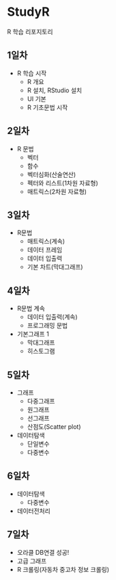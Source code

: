 # StudyR
R 학습 리포지토리

## 1일차
- R 학습 시작
  - R 개요
  - R 설치, RStudio 설치
  - UI 기본
  - R 기초문법 시작

## 2일차
- R 문법
  - 벡터
  - 함수
  - 벡터심화(산술연산)
  - 펙터와 리스트(1차원 자료형)
  - 매트릭스(2차원 자료형)

## 3일차
- R문법
  - 매트릭스(계속)
  - 데이터 프레임
  - 데이터 입출력
  - 기본 차트(막대그래프)
  
## 4일차
- R문법 계속
  - 데이터 입출력(계속)
  - 프로그래밍 문법
- 기본그래프 1 
  - 막대그래프
  - 히스토그램
  
## 5일차
- 그래프
  - 다중그래프
  - 원그래프
  - 선그래프
  - 산점도(Scatter plot)
- 데이터탐색
  - 단일변수
  - 다중변수
  
## 6일차
- 데이터탐색
  - 다중변수
- 데이터전처리

## 7일차
- 오라클 DB연결 성공!
- 고급 그래프
- R 크롤링(자동차 중고차 정보 크롤링)


